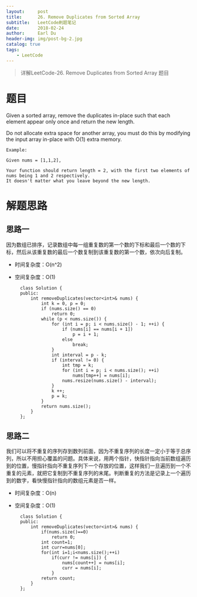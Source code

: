```yaml
---
layout:     post
title:      26. Remove Duplicates from Sorted Array
subtitle:   LeetCode刷题笔记
date:       2018-02-24
author:     Earl Du
header-img: img/post-bg-2.jpg
catalog: true
tags:
    - LeetCode
---
```


>详解LeetCode-26. Remove Duplicates from Sorted Array 题目

# 题目 #

Given a sorted array, remove the duplicates in-place such that each element appear only once and return the new length.

Do not allocate extra space for another array, you must do this by modifying the input array in-place with O(1) extra memory.

	Example:
	
	Given nums = [1,1,2],
	
	Your function should return length = 2, with the first two elements of nums being 1 and 2 respectively.
	It doesn't matter what you leave beyond the new length.

# 解题思路 #

## 思路一 ##

因为数组已排序，记录数组中每一组重复数的第一个数的下标和最后一个数的下标，然后从该重复数的最后一个数复制到该重复数的第一个数，依次向后复制。

- 时间复杂度：O(n^2)
- 空间复杂度：O(1)

		class Solution {
		public:
		    int removeDuplicates(vector<int>& nums) {
		        int k = 0, p = 0;
		        if (nums.size() == 0)
		            return 0;
		        while (p < nums.size()) {
		            for (int i = p; i < nums.size() - 1; ++i) {
		                if (nums[i] == nums[i + 1])
		                    p = i + 1;
		                else
		                    break;
		            }
		            int interval = p - k;
		            if (interval != 0) {
		                int tmp = k;
		                for (int i = p; i < nums.size(); ++i)
		                    nums[tmp++] = nums[i];
		                nums.resize(nums.size() - interval);
		            }
		            k ++;
		            p = k;
		        }
		        return nums.size();
		    }
		};


## 思路二 ##

我们可以将不重复的序列存到数列前面，因为不重复序列的长度一定小于等于总序列，所以不用担心覆盖的问题。具体来说，用两个指针，快指针指向当前数组遍历到的位置，慢指针指向不重复序列下一个存放的位置，这样我们一旦遍历到一个不重复的元素，就把它复制到不重复序列的末尾。判断重复的方法是记录上一个遍历到的数字，看快慢指针指向的数组元素是否一样。

- 时间复杂度：O(n)
- 空间复杂度：O(1)

		class Solution {
		public:
		    int removeDuplicates(vector<int>& nums) {
		        if(nums.size()==0)
		            return 0;
		        int count=1;
		        int curr=nums[0];
		        for(int i=1;i<nums.size();++i)
		            if(curr != nums[i]) {
		                nums[count++] = nums[i];
		                curr = nums[i];
		            }
		        return count;
		    }
		};